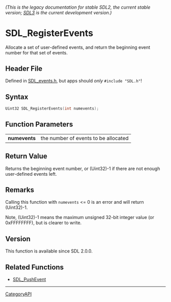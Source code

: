 ###### (This is the legacy documentation for stable SDL2, the current stable version; [SDL3](https://wiki.libsdl.org/SDL3/) is the current development version.)
# SDL_RegisterEvents

Allocate a set of user-defined events, and return the beginning event number for that set of events.

## Header File

Defined in [SDL_events.h](https://github.com/libsdl-org/SDL/blob/SDL2/include/SDL_events.h), but apps should _only_ `#include "SDL.h"`!

## Syntax

```c
Uint32 SDL_RegisterEvents(int numevents);

```

## Function Parameters

|                   |                                      |
| ----------------- | ------------------------------------ |
| **numevents**     | the number of events to be allocated |

## Return Value

Returns the beginning event number, or (Uint32)-1 if there are not enough
user-defined events left.

## Remarks

Calling this function with `numevents` <= 0 is an error and will return
(Uint32)-1.

Note, (Uint32)-1 means the maximum unsigned 32-bit integer value (or
0xFFFFFFFF), but is clearer to write.

## Version

This function is available since SDL 2.0.0.

## Related Functions

* [SDL_PushEvent](SDL_PushEvent)

----
[CategoryAPI](CategoryAPI)

